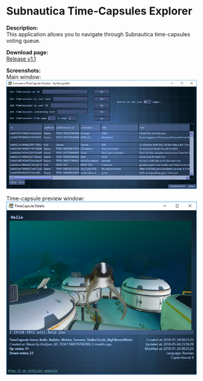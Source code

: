 # Subnautica Time-Capsules Explorer
**Description:**  
This application allows you to navigate through Subnautica time-capsules voting queue.  
  
**Download page:**  
[Release v1.1](https://github.com/K07H/Subnautica-TimeCapsules-Explorer/releases/tag/1.1)  
  
**Screenshots:**  
Main window:  
![Main window screenshot](https://raw.githubusercontent.com/K07H/Subnautica-TimeCapsules-Explorer/master/Screenshots/screenshot1.png)  

Time-capsule preview window:  
![Time-capsule details window screenshot](https://raw.githubusercontent.com/K07H/Subnautica-TimeCapsules-Explorer/master/Screenshots/screenshot2.png)
